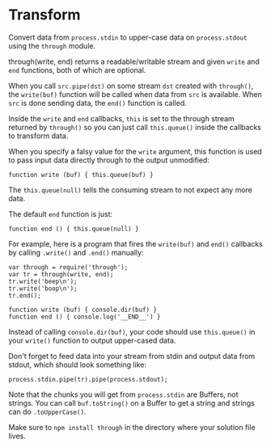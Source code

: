 # Transform

Convert data from `process.stdin` to upper-case data on `process.stdout`
using the `through` module.

through(write, end) returns a readable/writable stream and given `write` and
`end` functions, both of which are optional.

When you call `src.pipe(dst)` on some stream `dst` created with `through()`, the
`write(buf)` function will be called when data from `src` is available.
When `src` is done sending data, the `end()` function is called.

Inside the `write` and `end` callbacks, `this` is set to the through stream
returned by `through()` so you can just call `this.queue()` inside the callbacks
to transform data.

When you specify a falsy value for the `write` argument, this function is used
to pass input data directly through to the output unmodified:

    function write (buf) { this.queue(buf) }
 
The `this.queue(null)` tells the consuming stream to not expect any more data.

The default `end` function is just:

    function end () { this.queue(null) }

For example, here is a program that fires the `write(buf)` and `end()` callbacks
by calling `.write()` and `.end()` manually:

    var through = require('through');
    var tr = through(write, end);
    tr.write('beep\n');
    tr.write('boop\n');
    tr.end();
    
    function write (buf) { console.dir(buf) }
    function end () { console.log('__END__') }

Instead of calling `console.dir(buf)`, your code should use `this.queue()` in
your `write()` function to output upper-cased data.

Don't forget to feed data into your stream from stdin and output data from
stdout, which should look something like:

    process.stdin.pipe(tr).pipe(process.stdout);

Note that the chunks you will get from `process.stdin` are Buffers, not strings.
You can call `buf.toString()` on a Buffer to get a string and strings can do
`.toUpperCase()`.

Make sure to `npm install through` in the directory where your solution
file lives.